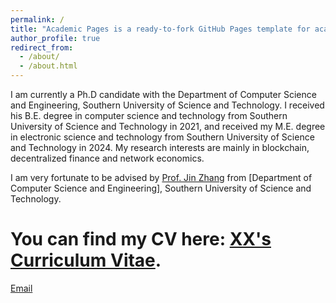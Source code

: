 ```yaml
---
permalink: /
title: "Academic Pages is a ready-to-fork GitHub Pages template for academic personal websites"
author_profile: true
redirect_from: 
  - /about/
  - /about.html
---
```


I am currently a Ph.D candidate with the Department of Computer Science and Engineering, Southern University of Science and Technology. I received his B.E. degree in computer science and technology from Southern University of Science and Technology in 2021, and received my M.E. degree in electronic science and technology from Southern University of Science and Technology in 2024. My research interests are mainly in blockchain, decentralized finance and network economics.

I am very fortunate to be advised by [Prof. Jin Zhang](https://jinzhang-sustech.github.io/) from [Department of Computer Science and Engineering], Southern University of Science and Technology.

# You can find my CV here: [XX's Curriculum Vitae](../assets/Curriculum_Vitae.pdf).

[Email](yanghl2021@mail.sustech.edu.cn)
